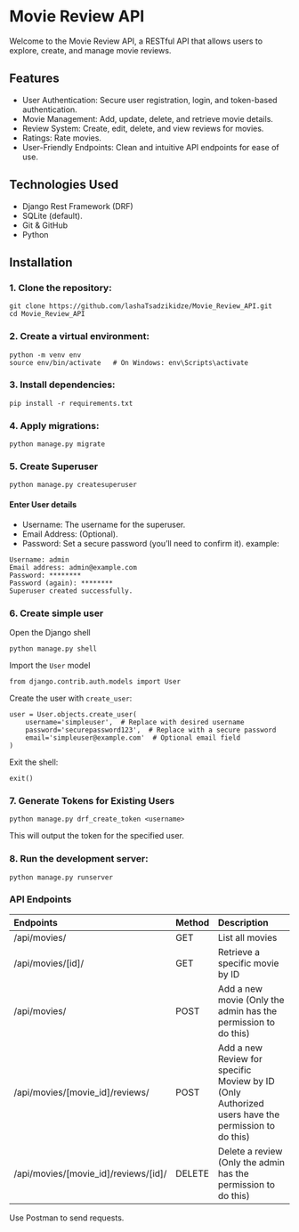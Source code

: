 # Movie Review API
Welcome to the Movie Review API, a RESTful API that allows users to explore, create, and manage movie reviews.

## Features
* User Authentication: Secure user registration, login, and token-based authentication.
* Movie Management: Add, update, delete, and retrieve movie details.
* Review System: Create, edit, delete, and view reviews for movies.
* Ratings: Rate movies.
* User-Friendly Endpoints: Clean and intuitive API endpoints for ease of use.

## Technologies Used
* Django Rest Framework (DRF)
* SQLite (default).
* Git & GitHub
* Python

## Installation
### 1. Clone the repository:
```
git clone https://github.com/lashaTsadzikidze/Movie_Review_API.git
cd Movie_Review_API
```

### 2. Create a virtual environment:
```
python -m venv env  
source env/bin/activate   # On Windows: env\Scripts\activate  
```

### 3. Install dependencies:
```
pip install -r requirements.txt
```

### 4. Apply migrations:
```
python manage.py migrate
```

### 5. Create Superuser
```
python manage.py createsuperuser
```
#### Enter User details
- Username: The username for the superuser.
- Email Address: (Optional).
- Password: Set a secure password (you’ll need to confirm it).
example:
```
Username: admin
Email address: admin@example.com
Password: ********
Password (again): ********
Superuser created successfully.
```

### 6. Create simple user
Open the Django shell
```
python manage.py shell
```
Import the `User` model
```
from django.contrib.auth.models import User
```
Create the user with `create_user`:
```
user = User.objects.create_user(
    username='simpleuser',  # Replace with desired username
    password='securepassword123',  # Replace with a secure password
    email='simpleuser@example.com'  # Optional email field
)
```
Exit the shell:
```
exit()
```
### 7. Generate Tokens for Existing Users
```
python manage.py drf_create_token <username>
```
This will output the token for the specified user.

### 8. Run the development server:
```
python manage.py runserver
```

### API Endpoints
| Endpoints                            | Method   | Description                                                                                      |
|:------------------------------------ |:-------- |:------------------------------------------------------------------------------------------------ |
| /api/movies/                         | GET      | List all movies                                                                                  |
| /api/movies/[id]/                    | GET      | Retrieve a specific movie by ID                                                                  |
| /api/movies/                         | POST     | Add a new movie (Only the admin has the permission to do this)                                   |
| /api/movies/[movie_id]/reviews/      | POST     | Add a new Review for specific Moview by ID (Only Authorized users have the permission to do this)|
| /api/movies/[movie_id]/reviews/[id]/ | DELETE   | Delete a review (Only the admin has the permission to do this)                                   |

Use Postman to send requests.

